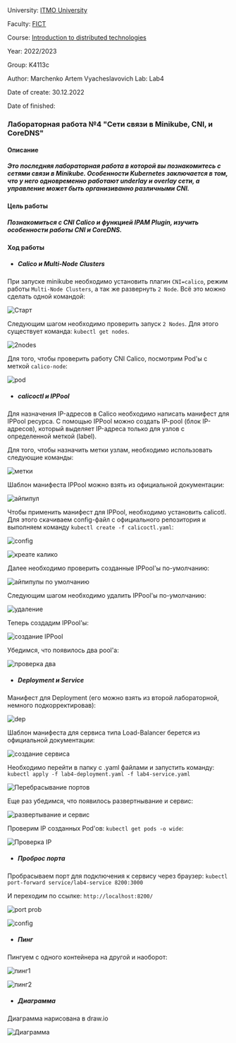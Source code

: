 University: [ITMO University](https://itmo.ru/ru/)

Faculty: [FICT](https://fict.itmo.ru)

Course: [Introduction to distributed technologies](https://github.com/itmo-ict-faculty/introduction-to-distributed-technologies)

Year: 2022/2023

Group: K4113c

Author: Marchenko Artem Vyacheslavovich Lab: Lab4

Date of create: 30.12.2022

Date of finished: 


### Лабораторная работа №4 "Сети связи в Minikube, CNI, и CoreDNS"

#### Описание

##### Это последняя лабораторная работа в которой вы познакомитесь с сетями связи в Minikube. Особенности Kubernetes заключается в том, что у него одновременно работают underlay и overlay сети, а управление может быть организиванно различными CNI.

#### Цель работы

##### Познакомиться с CNI Calico и функцией IPAM Plugin, изучить особенности работы CNI и CoreDNS.

#### Ход работы

* ##### Calico и Multi-Node Clusters

При запуске minikube необходимо установить плагин `CNI=calico`, режим работы `Multi-Node Clusters`, а так же развернуть `2 Node`. Всё это можно сделать одной командой: 


![Старт](https://github.com/MArtchenko29/2022_2023-introduction_to_distributed_technologies-k4113c-marchenko_a_v/blob/master/lab4/screen/1.PNG)


Следующим шагом необходимо проверить запуск `2 Nodes`. Для этого существует команда: `kubectl get nodes`.


![2nodes](https://github.com/MArtchenko29/2022_2023-introduction_to_distributed_technologies-k4113c-marchenko_a_v/blob/master/lab4/screen/2.PNG)


Для того, чтобы проверить работу CNI Calico, посмотрим Pod'ы с меткой `calico-node`:


![pod](https://github.com/MArtchenko29/2022_2023-introduction_to_distributed_technologies-k4113c-marchenko_a_v/blob/master/lab4/screen/3.PNG)


* ##### calicoctl и IPPool

Для назначения IP-адресов в Calico необходимо написать манифест для IPPool ресурса. С помощью IPPool можно создать IP-pool (блок IP-адресов), который выделяет IP-адреса только для узлов с определенной меткой (label).

Для того, чтобы назначить метки узлам, необходимо использовать следующие команды:


![метки](https://github.com/MArtchenko29/2022_2023-introduction_to_distributed_technologies-k4113c-marchenko_a_v/blob/master/lab4/screen/4.PNG)


Шаблон манифеста IPPool можно взять из официальной документации:


![айпипул](https://github.com/MArtchenko29/2022_2023-introduction_to_distributed_technologies-k4113c-marchenko_a_v/blob/master/lab4/screen/5.PNG)


Чтобы применить манифест для IPPool, необходимо установить calicotl. Для этого скачиваем config-файл с официального репозитория и выполняем команду `kubectl create -f calicoctl.yaml`:


![config](https://github.com/MArtchenko29/2022_2023-introduction_to_distributed_technologies-k4113c-marchenko_a_v/blob/master/lab4/screen/6.PNG)


![креате калико](https://github.com/MArtchenko29/2022_2023-introduction_to_distributed_technologies-k4113c-marchenko_a_v/blob/master/lab4/screen/7.PNG)


Далее необходимо проверить созданные IPPool'ы по-умолчанию:


![айпипулы по умолчанию](https://github.com/MArtchenko29/2022_2023-introduction_to_distributed_technologies-k4113c-marchenko_a_v/blob/master/lab4/screen/8.PNG)


Следующим шагом необходимо удалить IPPool'ы по-умолчанию:


![удаление](https://github.com/MArtchenko29/2022_2023-introduction_to_distributed_technologies-k4113c-marchenko_a_v/blob/master/lab4/screen/9.PNG)


Теперь создадим IPPool'ы:


![создание IPPool](https://github.com/MArtchenko29/2022_2023-introduction_to_distributed_technologies-k4113c-marchenko_a_v/blob/master/lab4/screen/10.PNG)


Убедимся, что появилось два pool'а:


![проверка два](https://github.com/MArtchenko29/2022_2023-introduction_to_distributed_technologies-k4113c-marchenko_a_v/blob/master/lab4/screen/11.PNG)


* ##### Deployment и Service
Манифест для Deployment (его можно взять из второй лабораторной, немного подкорректировав):

![dep](https://github.com/MArtchenko29/2022_2023-introduction_to_distributed_technologies-k4113c-marchenko_a_v/blob/master/lab4/screen/12.PNG)


Шаблон манифеста для сервиса типа Load-Balancer берется из официальной документации:


![создание сервиса](https://github.com/MArtchenko29/2022_2023-introduction_to_distributed_technologies-k4113c-marchenko_a_v/blob/master/lab4/screen/13.PNG)


Необходимо перейти в папку с .yaml файлами и запустить команду: `kubectl apply -f lab4-deployment.yaml -f lab4-service.yaml`


![Перебрасывание портов](https://github.com/MArtchenko29/2022_2023-introduction_to_distributed_technologies-k4113c-marchenko_a_v/blob/master/lab4/screen/14.PNG)


Еще раз убедимся, что появилось развертнывание и сервис:


![развертывание и сервис](https://github.com/MArtchenko29/2022_2023-introduction_to_distributed_technologies-k4113c-marchenko_a_v/blob/master/lab4/screen/15.PNG)


Проверим IP созданных Pod'ов: `kubectl get pods -o wide`:


![Проверка IP](https://github.com/MArtchenko29/2022_2023-introduction_to_distributed_technologies-k4113c-marchenko_a_v/blob/master/lab4/screen/16.PNG)


* ##### Проброс порта

Пробрасываем порт для подключения к сервису через браузер: `kubectl port-forward service/lab4-service 8200:3000`

И переходим по ссылке: `http://localhost:8200/`


![port prob](https://github.com/MArtchenko29/2022_2023-introduction_to_distributed_technologies-k4113c-marchenko_a_v/blob/master/lab4/screen/17.PNG)


![config](https://github.com/MArtchenko29/2022_2023-introduction_to_distributed_technologies-k4113c-marchenko_a_v/blob/master/lab4/screen/18.PNG)


* ##### Пинг
Пингуем с одного контейнера на другой и наоборот:


![пинг1](https://github.com/MArtchenko29/2022_2023-introduction_to_distributed_technologies-k4113c-marchenko_a_v/blob/master/lab4/screen/19.PNG)


![пинг2](https://github.com/MArtchenko29/2022_2023-introduction_to_distributed_technologies-k4113c-marchenko_a_v/blob/master/lab4/screen/20.PNG)


* ##### Диаграмма

Диаграмма нарисована в draw.io


![Диаграмма](https://github.com/MArtchenko29/2022_2023-introduction_to_distributed_technologies-k4113c-marchenko_a_v/blob/master/lab4/screen/21.PNG)









